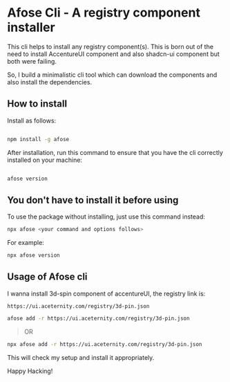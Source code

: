 # Afose Cli - A registry component installer

This cli helps to install any registry component(s). This is born out of the need to install AccentureUI component and also shadcn-ui component but both were failing.

So, I build a minimalistic cli tool which can download the components and also install the dependencies.

## How to install

Install as follows:

```bash

npm install -g afose
```

After installation, run this command to ensure that you have the cli correctly installed on your machine:

```bash

afose version
```

## You don't have to install it before using

To use the package without installing, just use this command instead:

```bash
npx afose <your command and options follows>
```

For example:

```bash
npx afose version
```

## Usage of Afose cli

I wanna install 3d-spin component of accentureUI, the registry link is:

`https://ui.aceternity.com/registry/3d-pin.json`

```bash
afose add -r https://ui.aceternity.com/registry/3d-pin.json
```

> OR

```bash
npx afose add -r https://ui.aceternity.com/registry/3d-pin.json
```
This will check my setup and install it appropriately.

Happy Hacking!
